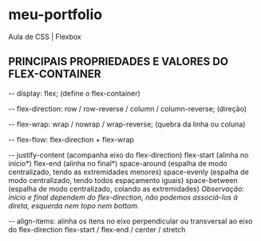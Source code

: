 # meu-portfolio
Aula de CSS | Flexbox

## PRINCIPAIS PROPRIEDADES E VALORES DO FLEX-CONTAINER

-- display: flex; (define o flex-container)

-- flex-direction: row / row-reverse / column / column-reverse; (direção)

-- flex-wrap: wrap / nowrap / wrap-reverse; (quebra da linha ou coluna)

-- flex-flow: flex-direction + flex-wrap

-- justify-content (acompanha eixo do flex-direction)
  flex-start (alinha no início*)
  flex-end (alinha no final*)
  space-around (espalha de modo centralizado, tendo as extremidades menores)
  space-evenly (espalha de modo centralizado, tendo todos espaçamento iguais)
  space-between (espalha de modo centralizado, colando as extremidades)
  *Observação: início e final dependem do flex-direction, não podemos associá-los à direta, esquerda nem topo nem bottom.*

-- align-items: alinha os itens no eixo perpendicular ou transversal ao eixo do flex-direction
   flex-start / flex-end / center / stretch
